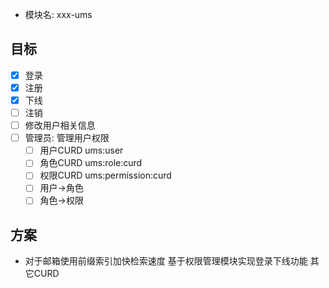 - 模块名: xxx-ums
## 目标
- [x] 登录 
- [x] 注册
- [x] 下线
- [ ] 注销
- [ ] 修改用户相关信息
- [ ] 管理员: 管理用户权限 
	- [ ] 用户CURD ums:user
	- [ ] 角色CURD ums:role:curd
	- [ ] 权限CURD ums:permission:curd
	- [ ] 用户->角色
	- [ ] 角色->权限
## 方案
- 对于邮箱使用前缀索引加快检索速度
基于权限管理模块实现登录下线功能
其它CURD